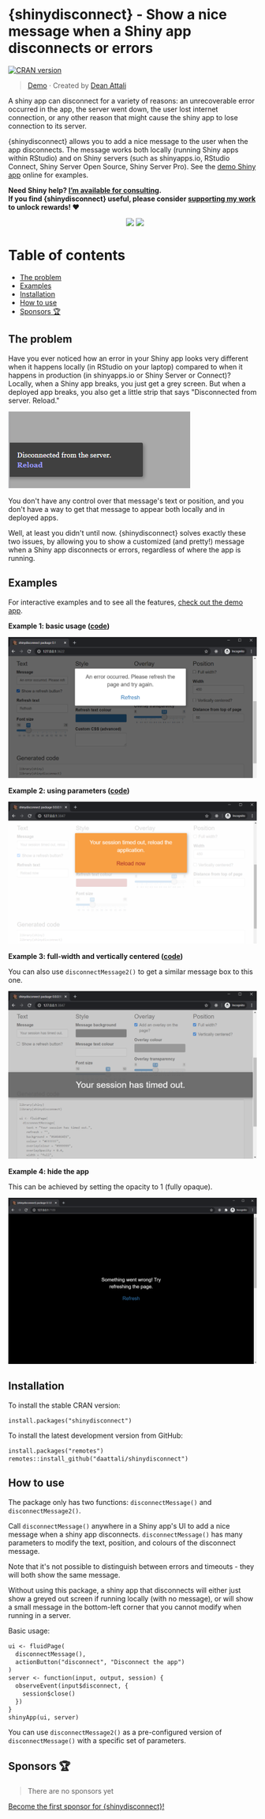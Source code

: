 # {shinydisconnect} - Show a nice message when a Shiny app disconnects or errors

[![CRAN
version](https://www.r-pkg.org/badges/version/shinydisconnect)](https://cran.r-project.org/package=shinydisconnect)

> [Demo](https://daattali.com/shiny/shinydisconnect-demo/) &middot; Created by [Dean Attali](https://deanattali.com)

A shiny app can disconnect for a variety of reasons: an unrecoverable error occurred in the app, the server went down, the user lost internet connection, or any other reason that might cause the shiny app to lose connection to its server.

{shinydisconnect} allows you to add a nice message to the user when the app disconnects.  The message works both locally (running Shiny apps within RStudio) and on Shiny servers (such as shinyapps.io, RStudio Connect, Shiny Server Open Source, Shiny Server Pro). See the [demo Shiny app](https://daattali.com/shiny/shinydisconnect-demo/) online for examples.

**Need Shiny help? [I’m available for consulting](https://attalitech.com/).**<br/>
**If you find {shinydisconnect} useful, please consider [supporting my work](https://github.com/sponsors/daattali/sponsorships?tier_id=39852) to unlock rewards\! ❤**

<p align="center">

<a style="display: inline-block; margin-left: 10px;" href="https://github.com/sponsors/daattali/sponsorships?tier_id=39852">
<img height="35" src="https://i.imgur.com/034B8vq.png" /> </a>

<a style="display: inline-block;" href="https://paypal.me/daattali">
<img height="35" src="https://camo.githubusercontent.com/0e9e5cac101f7093336b4589c380ab5dcfdcbab0/68747470733a2f2f63646e2e6a7364656c6976722e6e65742f67682f74776f6c66736f6e2f70617970616c2d6769746875622d627574746f6e40312e302e302f646973742f627574746f6e2e737667" />
</a>

</p>

# Table of contents

- [The problem](#problem)
- [Examples](#examples)
- [Installation](#install)
- [How to use](#usage)
- [Sponsors 🏆](#sponsors)

<h2 id="problem">The problem</h2>

Have you ever noticed how an error in your Shiny app looks very different when it happens locally (in RStudio on your laptop) compared to when it happens in production (in shinyapps.io or Shiny Server or Connect)? Locally, when a Shiny app breaks, you just get a grey screen. But when a deployed app breaks, you also get a little strip that says "Disconnected from server. Reload."

![shiny default message](inst/img/shinydisconnect-default-message.png)

You don't have any control over that message's text or position, and you don't have a way to get that message to appear both locally and in deployed apps.

Well, at least you didn't until now. {shinydisconnect} solves exactly these two issues, by allowing you to show a customized (and pretty!) message when a Shiny app disconnects or errors, regardless of where the app is running.

<h2 id="examples">Examples</h2>

For interactive examples and to see all the features, [check out the demo app](https://daattali.com/shiny/shinydisconnect-demo/).

**Example 1: basic usage ([code](inst/examples/basic/app.R))**

![basic screenshot](inst/img/basic.PNG)

**Example 2: using parameters ([code](inst/examples/advanced/app.R))**

![advanced screenshot](inst/img/advanced.PNG)

**Example 3: full-width and vertically centered ([code](inst/examples/special/app.R))**

You can also use `disconnectMessage2()` to get a similar message box to this one.

![special screenshot](inst/img/special.png)

**Example 4: hide the app**

This can be achieved by setting the opacity to 1 (fully opaque).

![special2 screenshot](inst/img/special2.PNG)


<h2 id="install">Installation</h2>

To install the stable CRAN version:

```
install.packages("shinydisconnect")
```

To install the latest development version from GitHub:

```
install.packages("remotes")
remotes::install_github("daattali/shinydisconnect")
```

<h2 id="usage">How to use</h2>

The package only has two functions: `disconnectMessage()` and `disconnectMessage2()`.

Call `disconnectMessage()` anywhere in a Shiny app's UI to add a nice message when a shiny app disconnects. `disconnectMessage()` has many parameters to modify the text, position, and colours of the disconnect message.

Note that it's not possible to distinguish between errors and timeouts - they will both show the same message.

Without using this package, a shiny app that disconnects will either just show a greyed out screen if running locally (with no message), or will show a small message in the bottom-left corner that you cannot modify when running in a server.

Basic usage:

```
ui <- fluidPage(
  disconnectMessage(),
  actionButton("disconnect", "Disconnect the app")
)
server <- function(input, output, session) {
  observeEvent(input$disconnect, {
    session$close()
  })
}
shinyApp(ui, server)
```

You can use `disconnectMessage2()` as a pre-configured version of `disconnectMessage()` with a specific set of parameters.

<h2 id="sponsors">

Sponsors 🏆

</h2>

> There are no sponsors yet

[Become the first sponsor for
{shinydisconnect}\!](https://github.com/sponsors/daattali/sponsorships?tier_id=39856)
